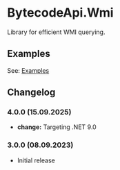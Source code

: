 # BytecodeApi.Wmi

Library for efficient WMI querying.

## Examples

See: [Examples](https://github.com/bytecode77/bytecode-api/blob/master/BytecodeApi.Wmi/README.md)

## Changelog

### 4.0.0 (15.09.2025)

* **change:** Targeting .NET 9.0

### 3.0.0 (08.09.2023)

* Initial release